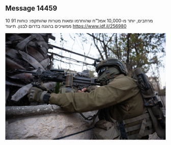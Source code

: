 ## Message 14459

10 מרחבים, יותר מ-10,000 אמל"ח שהוחרמו ומאות מטרות שהותקפו:
כוחות 91 ממשיכים בהגנה בדרום לבנון. תיעוד
https://www.idf.il/256980

![Photo](14459/14459_photo.jpg)
